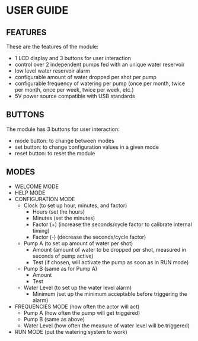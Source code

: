 # USER GUIDE

## FEATURES

These are the features of the module:

- 1 LCD display and 3 buttons for user interaction
- control over 2 independent pumps fed with an unique water reservoir
- low level water reservoir alarm
- configurable amount of water dropped per shot per pump
- configurable frequency of watering per pump (once per month, twice per month, once per week, twice per week, etc.)
- 5V power source compatible with USB standards

## BUTTONS

The module has 3 buttons for user interaction: 

- mode button: to change between modes
- set button: to change configuration values in a given mode
- reset button: to reset the module

## MODES

- WELCOME MODE 
- HELP MODE
- CONFIGURATION MODE
  - Clock (to set up hour, minutes, and factor)
    - Hours (set the hours)
    - Minutes (set the minutes)
    - Factor (+) (increase the seconds/cycle factor to calibrate internal timing)
    - Factor (-) (decrease the seconds/cycle factor)
  - Pump A (to set up amount of water per shot)
    - Amount (amount of water to be dropped per shot, measured in seconds of pump active)
    - Test (if chosen, will activate the pump as soon as in RUN mode)
  - Pump B (same as for Pump A)
    - Amount
    - Test
  - Water Level (to set up the water level alarm)
    - Minimum (set up the minimum acceptable before triggering the alarm)
- FREQUENCIES MODE (how often the actor will act)
  - Pump A (how often the pump will get triggered)
  - Pump B (same as above)
  - Water Level (how often the measure of water level will be triggered)
- RUN MODE (put the watering system to work)


